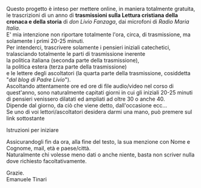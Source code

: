 Questo progetto è inteso per mettere online, in maniera totalmente gratuita, le trascrizioni di un anno di **trasmissioni sulla Lettura cristiana della cronaca e della storia** di *don Livio Fanzaga*, dai microfoni di *Radio Maria Italia*.<br/>
E' mia intenzione non riportare totalmente l'ora, circa, di trasmissione, ma solamente i primi 20-25 minuti.<br/>
Per intenderci, trascrivere solamente i pensieri iniziali catechetici, tralasciando totalmente le parti di trasmissione inerente<br/>
la politica italiana (seconda parte della trasmissione),<br/>
la politica estera (terza parte della trasmissione)<br/>
e le lettere degli ascoltatori (la quarta parte della trasmissione, cosiddetta "*dal blog di Padre Livio*").<br/>
Ascoltando attentamente ore ed ore di file audio/video nel corso di quest'anno, sono naturalmente capitati giorni in cui gli iniziali 20-25 minuti di pensieri venissero dilatati ed ampliati ad oltre 30 o anche 40.<br/>
Dipende dal giorno, da ciò che viene detto, dall'occasione ecc...<br/>
Se uno di voi lettori/ascoltatori desidera darmi una mano, può premere sul link sottostante<br/>

Istruzioni per iniziare

Assicurandogli fin da ora, alla fine del testo, la sua menzione con Nome e Cognome, mail, età e paese/città.<br/>
Naturalmente chi volesse meno dati o anche niente, basta non scriver nulla dove richiesto facoltativamente.<br/>

Grazie.<br/>
Emanuele Tinari
